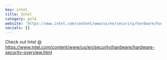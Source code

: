 ```yaml
---
key: intel
title: Intel
category: gold
website: 'https://www.intel.com/content/www/us/en/security/hardware/hardware-security-overview.html'
socials: []
---
```


Check out Intel @ https://www.intel.com/content/www/us/en/security/hardware/hardware-security-overview.html
